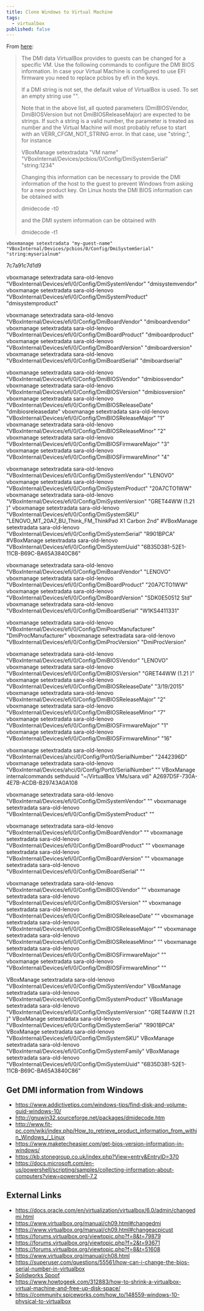 ```yaml
---
title: Clone Windows to Virtual Machine
tags:
  - virtualbox
published: false
---
```



From [here](http://underpop.online.fr/v/virtualbox/configuring-the-bios-dmi-information-virtualbox.html):

> The DMI data VirtualBox provides to guests can be changed for a specific VM. Use the following commands to configure the DMI BIOS information. In case your Virtual Machine is configured to use EFI firmware you need to replace pcbios by efi in the keys. 
>
> If a DMI string is not set, the default value of VirtualBox is used. To set an empty string use "<EMPTY>".
>
> Note that in the above list, all quoted parameters (DmiBIOSVendor, DmiBIOSVersion but not DmiBIOSReleaseMajor) are expected to be strings. If such a string is a valid number, the parameter is treated as number and the Virtual Machine will most probably refuse to start with an VERR_CFGM_NOT_STRING error. In that case, use "string:<value>", for instance
> 
> VBoxManage setextradata "VM name" "VBoxInternal/Devices/pcbios/0/Config/DmiSystemSerial" "string:1234"
> 
> Changing this information can be necessary to provide the DMI information of the host to the guest to prevent Windows from asking for a new product key. On Linux hosts the DMI BIOS information can be obtained with
> 
> dmidecode -t0
> 
> and the DMI system information can be obtained with
> 
> dmidecode -t1

```
vboxmanage setextradata "my-guest-name" "VBoxInternal/Devices/pcbios/0/Config/DmiSystemSerial" "string:myserialnum"
```

7c7a91c7d1d9

vboxmanage setextradata sara-old-lenovo "VBoxInternal/Devices/efi/0/Config/DmiSystemVendor"  "dmisystemvendor"
vboxmanage setextradata sara-old-lenovo "VBoxInternal/Devices/efi/0/Config/DmiSystemProduct" "dmisystemproduct"

vboxmanage setextradata sara-old-lenovo "VBoxInternal/Devices/efi/0/Config/DmiBoardVendor" "dmiboardvendor"
vboxmanage setextradata sara-old-lenovo "VBoxInternal/Devices/efi/0/Config/DmiBoardProduct" "dmiboardproduct"
vboxmanage setextradata sara-old-lenovo "VBoxInternal/Devices/efi/0/Config/DmiBoardVersion" "dmiboardversion"
vboxmanage setextradata sara-old-lenovo "VBoxInternal/Devices/efi/0/Config/DmiBoardSerial" "dmiboardserial"

vboxmanage setextradata sara-old-lenovo "VBoxInternal/Devices/efi/0/Config/DmiBIOSVendor" "dmibiosvendor"
vboxmanage setextradata sara-old-lenovo "VBoxInternal/Devices/efi/0/Config/DmiBIOSVersion" "dmibiosversion"
vboxmanage setextradata sara-old-lenovo "VBoxInternal/Devices/efi/0/Config/DmiBIOSReleaseDate" "dmibiosreleasedate"
vboxmanage setextradata sara-old-lenovo "VBoxInternal/Devices/efi/0/Config/DmiBIOSReleaseMajor" "1"
vboxmanage setextradata sara-old-lenovo "VBoxInternal/Devices/efi/0/Config/DmiBIOSReleaseMinor" "2"
vboxmanage setextradata sara-old-lenovo "VBoxInternal/Devices/efi/0/Config/DmiBIOSFirmwareMajor" "3"
vboxmanage setextradata sara-old-lenovo "VBoxInternal/Devices/efi/0/Config/DmiBIOSFirmwareMinor" "4"

vboxmanage setextradata sara-old-lenovo "VBoxInternal/Devices/efi/0/Config/DmiSystemVendor"  "LENOVO"
vboxmanage setextradata sara-old-lenovo "VBoxInternal/Devices/efi/0/Config/DmiSystemProduct" "20A7CTO1WW"
vboxmanage setextradata sara-old-lenovo "VBoxInternal/Devices/efi/0/Config/DmiSystemVersion" "GRET44WW (1.21 )"
vboxmanage setextradata sara-old-lenovo "VBoxInternal/Devices/efi/0/Config/DmiSystemSKU" "LENOVO_MT_20A7_BU_Think_FM_ThinkPad X1 Carbon 2nd"
#VBoxManage setextradata sara-old-lenovo "VBoxInternal/Devices/efi/0/Config/DmiSystemSerial" "R901BPCA"
#VBoxManage setextradata sara-old-lenovo "VBoxInternal/Devices/efi/0/Config/DmiSystemUuid" "6B35D381-52E1-11CB-B69C-BA65A3840C86"

vboxmanage setextradata sara-old-lenovo "VBoxInternal/Devices/efi/0/Config/DmiBoardVendor" "LENOVO"
vboxmanage setextradata sara-old-lenovo "VBoxInternal/Devices/efi/0/Config/DmiBoardProduct" "20A7CTO1WW"
vboxmanage setextradata sara-old-lenovo "VBoxInternal/Devices/efi/0/Config/DmiBoardVersion" "SDK0E50512 Std"
vboxmanage setextradata sara-old-lenovo "VBoxInternal/Devices/efi/0/Config/DmiBoardSerial" "W1KS4411331"

vboxmanage setextradata sara-old-lenovo "VBoxInternal/Devices/efi/0/Config/DmiProcManufacturer"  "DmiProcManufacturer"
vboxmanage setextradata sara-old-lenovo "VBoxInternal/Devices/efi/0/Config/DmiProcVersion"       "DmiProcVersion"

vboxmanage setextradata sara-old-lenovo "VBoxInternal/Devices/efi/0/Config/DmiBIOSVendor" "LENOVO"
vboxmanage setextradata sara-old-lenovo "VBoxInternal/Devices/efi/0/Config/DmiBIOSVersion" "GRET44WW (1.21 )"
vboxmanage setextradata sara-old-lenovo "VBoxInternal/Devices/efi/0/Config/DmiBIOSReleaseDate" "3/19/2015"
vboxmanage setextradata sara-old-lenovo "VBoxInternal/Devices/efi/0/Config/DmiBIOSReleaseMajor" "2"
vboxmanage setextradata sara-old-lenovo "VBoxInternal/Devices/efi/0/Config/DmiBIOSReleaseMinor" "7"
vboxmanage setextradata sara-old-lenovo "VBoxInternal/Devices/efi/0/Config/DmiBIOSFirmwareMajor" "1"
vboxmanage setextradata sara-old-lenovo "VBoxInternal/Devices/efi/0/Config/DmiBIOSFirmwareMinor" "16"

vboxmanage setextradata sara-old-lenovo "VBoxInternal/Devices/ahci/0/Config/Port0/SerialNumber" "2442396D"
vboxmanage setextradata sara-old-lenovo "VBoxInternal/Devices/ahci/0/Config/Port0/SerialNumber" ""
VBoxManage internalcommands sethduuid "~/VirtualBox VMs/sara.vdi" A2697D5F-730A-4E7B-ACDB-B29743A0A108

vboxmanage setextradata sara-old-lenovo "VBoxInternal/Devices/efi/0/Config/DmiSystemVendor"  ""
vboxmanage setextradata sara-old-lenovo "VBoxInternal/Devices/efi/0/Config/DmiSystemProduct" ""

vboxmanage setextradata sara-old-lenovo "VBoxInternal/Devices/efi/0/Config/DmiBoardVendor" ""
vboxmanage setextradata sara-old-lenovo "VBoxInternal/Devices/efi/0/Config/DmiBoardProduct" ""
vboxmanage setextradata sara-old-lenovo "VBoxInternal/Devices/efi/0/Config/DmiBoardVersion" ""
vboxmanage setextradata sara-old-lenovo "VBoxInternal/Devices/efi/0/Config/DmiBoardSerial" ""

vboxmanage setextradata sara-old-lenovo "VBoxInternal/Devices/efi/0/Config/DmiBIOSVendor" ""
vboxmanage setextradata sara-old-lenovo "VBoxInternal/Devices/efi/0/Config/DmiBIOSVersion" ""
vboxmanage setextradata sara-old-lenovo "VBoxInternal/Devices/efi/0/Config/DmiBIOSReleaseDate" ""
vboxmanage setextradata sara-old-lenovo "VBoxInternal/Devices/efi/0/Config/DmiBIOSReleaseMajor" ""
vboxmanage setextradata sara-old-lenovo "VBoxInternal/Devices/efi/0/Config/DmiBIOSReleaseMinor" ""
vboxmanage setextradata sara-old-lenovo "VBoxInternal/Devices/efi/0/Config/DmiBIOSFirmwareMajor" ""
vboxmanage setextradata sara-old-lenovo "VBoxInternal/Devices/efi/0/Config/DmiBIOSFirmwareMinor" ""

VBoxManage setextradata sara-old-lenovo "VBoxInternal/Devices/efi/0/Config/DmiSystemVendor" 
VBoxManage setextradata sara-old-lenovo "VBoxInternal/Devices/efi/0/Config/DmiSystemProduct" 
VBoxManage setextradata sara-old-lenovo "VBoxInternal/Devices/efi/0/Config/DmiSystemVersion" "GRET44WW (1.21 )"
VBoxManage setextradata sara-old-lenovo "VBoxInternal/Devices/efi/0/Config/DmiSystemSerial" "R901BPCA"
VBoxManage setextradata sara-old-lenovo "VBoxInternal/Devices/efi/0/Config/DmiSystemSKU"
VBoxManage setextradata sara-old-lenovo "VBoxInternal/Devices/efi/0/Config/DmiSystemFamily"
VBoxManage setextradata sara-old-lenovo "VBoxInternal/Devices/efi/0/Config/DmiSystemUuid" "6B35D381-52E1-11CB-B69C-BA65A3840C86"

## Get DMI information from Windows

* <https://www.addictivetips.com/windows-tips/find-disk-and-volume-guid-windows-10/>
* <http://gnuwin32.sourceforge.net/packages/dmidecode.htm>
* <http://www.fit-pc.com/wiki/index.php/How_to_retrieve_product_information_from_within_Windows_/_Linux>
* <https://www.maketecheasier.com/get-bios-version-information-in-windows/>
* <https://kb.stonegroup.co.uk/index.php?View=entry&EntryID=370>
* <https://docs.microsoft.com/en-us/powershell/scripting/samples/collecting-information-about-computers?view=powershell-7.2>


## External Links

* <https://docs.oracle.com/en/virtualization/virtualbox/6.0/admin/changedmi.html>
* <https://www.virtualbox.org/manual/ch09.html#changedmi>
* <https://www.virtualbox.org/manual/ch09.html#changeacpicust>
* <https://forums.virtualbox.org/viewtopic.php?f=8&t=79879>
* <https://forums.virtualbox.org/viewtopic.php?f=2&t=93671>
* <https://forums.virtualbox.org/viewtopic.php?f=8&t=51608>
* <https://www.virtualbox.org/manual/ch08.html>
* <https://superuser.com/questions/55561/how-can-i-change-the-bios-serial-number-in-virtualbox>
* [Solidworks Spoof](https://gist.github.com/W-Floyd/7ccf5e4f074939e403bed483f82a4042)
* <https://www.howtogeek.com/312883/how-to-shrink-a-virtualbox-virtual-machine-and-free-up-disk-space/>
* <https://community.spiceworks.com/how_to/148559-windows-10-physical-to-virtualbox>


